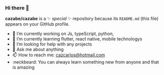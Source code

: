 ### Hi there 👋


**cazabe/cazabe** is a ✨ _special_ ✨ repository because its `README.md` (this file) appears on your GitHub profile.


- 🔭 I’m currently working on Js, typeScript, python, 
- 🌱 I’m currently learning flutter, react native, mobile technologys
- 🤔 I’m looking for help with any projects 
- 💬 Ask me about anything
- 📫 How to reach me: cazcarlos@hotmail.com
- :neckbeard: You can always learn something new from anyone and that is amazing 
